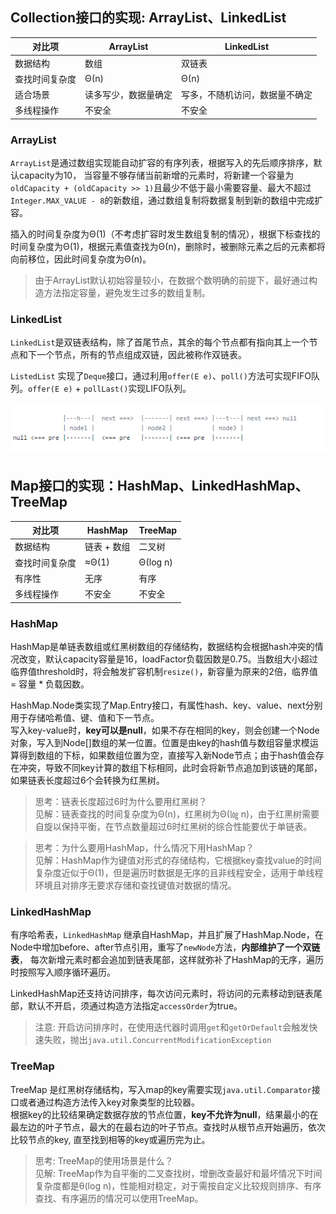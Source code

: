 ## Collection接口的实现: ArrayList、LinkedList
| 对比项 | ArrayList | LinkedList |
| ----------- | ----------- |----------- |
| 数据结构 | 数组 | 双链表 |
| 查找时间复杂度 | Θ(n) |Θ(n) |
| 适合场景 | 读多写少，数据量确定 | 写多，不随机访问，数据量不确定 |
| 多线程操作 | 不安全 |不安全 |

### ArrayList
`ArrayList`是通过数组实现能自动扩容的有序列表，根据写入的先后顺序排序，默认capacity为10， 当容量不够存储当前新增的元素时，将新建一个容量为`oldCapacity + (oldCapacity >> 1)`且最少不低于最小需要容量、最大不超过`Integer.MAX_VALUE - 8`的新数组，通过数组复制将数据复制到新的数组中完成扩容。  

插入的时间复杂度为Θ(1)（不考虑扩容时发生数组复制的情况），根据下标查找的时间复杂度为Θ(1)，根据元素值查找为Θ(n)，删除时，被删除元素之后的元素都将向前移位，因此时间复杂度为Θ(n)。 

>由于ArrayList默认初始容量较小，在数据个数明确的前提下，最好通过构造方法指定容量，避免发生过多的数组复制。 

### LinkedList
`LinkedList`是双链表结构，除了首尾节点，其余的每个节点都有指向其上一个节点和下一个节点，所有的节点组成双链，因此被称作双链表。  
  
`ListedList` 实现了`Deque`接口，通过利用`offer(E e)`、`poll()`方法可实现FIFO队列。`offer(E e)` + `pollLast()`实现LIFO队列。  
   
![双链表](https://github.com/luocx/java-notebook/blob/main/docs/image/linkedlist.png)  


## Map接口的实现：HashMap、LinkedHashMap、TreeMap
  
| 对比项 | HashMap | TreeMap |
| ----------- | ----------- |----------- |
| 数据结构 | 链表 + 数组 |二叉树 |
| 查找时间复杂度 | ≈Θ(1) |Θ(log n) |
| 有序性 | 无序 |有序 |
| 多线程操作 | 不安全 |不安全 |
  
### HashMap
HashMap是单链表数组或红黑树数组的存储结构，数据结构会根据hash冲突的情况改变，默认capacity容量是16，loadFactor负载因数是0.75。当数组大小超过临界值threshold时，将会触发扩容机制`resize()`，新容量为原来的2倍，临界值 = 容量 * 负载因数。  

HashMap.Node类实现了Map.Entry接口，有属性hash、key、value、next分别用于存储哈希值、键、值和下一节点。    
写入key-value时，**key可以是null**，如果不存在相同的key，则会创建一个Node对象，写入到Node[]数组的某一位置。位置是由key的hash值与数组容量求模运算得到数组的下标，如果数组位置为空，直接写入新Node节点；由于hash值会存在冲突，导致不同key计算的数组下标相同，此时会将新节点追加到该链的尾部，如果链表长度超过6个会转换为红黑树。  


>思考：链表长度超过6时为什么要用红黑树？<br>
见解：链表查找的时间复杂度为Θ(n)，红黑树为Θ(㏒ n)，由于红黑树需要自旋以保持平衡，在节点数量超过6时红黑树的综合性能要优于单链表。

>思考：为什么要用HashMap，什么情况下用HashMap？<br>
见解：HashMap作为键值对形式的存储结构，它根据key查找value的时间复杂度近似于Θ(1)，但是遍历时数据是无序的且非线程安全，适用于单线程环境且对排序无要求存储和查找键值对数据的情况。

### LinkedHashMap
有序哈希表，`LinkedHashMap` 继承自HashMap，并且扩展了HashMap.Node，在Node中增加before、after节点引用，重写了`newNode`方法，**内部维护了一个双链表**， 每次新增元素时都会追加到链表尾部，这样就弥补了HashMap的无序，遍历时按照写入顺序循环遍历。  

LinkedHashMap还支持访问排序，每次访问元素时，将访问的元素移动到链表尾部，默认不开启，须通过构造方法指定`accessOrder`为true。  

> 注意: 开启访问排序时，在使用迭代器时调用`get`和`getOrDefault`会触发快速失败，抛出`java.util.ConcurrentModificationException`   
   
### TreeMap
TreeMap 是红黑树存储结构，写入map的key需要实现`java.util.Comparator`接口或者通过构造方法传入key对象类型的比较器。  
根据key的比较结果确定数据存放的节点位置，**key不允许为null**，结果最小的在最左边的叶子节点，最大的在最右边的叶子节点。查找时从根节点开始遍历，依次比较节点的key, 直至找到相等的key或遍历完为止。  
  
>思考: TreeMap的使用场景是什么？<br>
>见解: TreeMap作为自平衡的二叉查找树，增删改查最好和最坏情况下时间复杂度都是θ(log n)，性能相对稳定，对于需按自定义比较规则排序、有序查找、有序遍历的情况可以使用TreeMap。
  